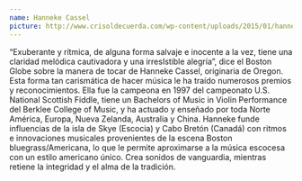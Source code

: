```yaml
---
name: Hanneke Cassel
picture: http://www.crisoldecuerda.com/wp-content/uploads/2015/01/hanneke-150x150.jpg
---
```


“Exuberante y rítmica, de alguna forma salvaje e inocente a la vez, tiene una claridad melódica cautivadora y una irresIstible alegría”, dice el Boston Globe sobre la manera de tocar de Hanneke Cassel, originaria de Oregon. Esta forma tan carismática de hacer música le ha traído numerosos premios y reconocimientos. Ella fue la campeona en 1997 del campeonato U.S. National Scottish Fiddle, tiene un Bachelors of Music in Violin Performance del Berklee College of Music, y ha actuado y enseñado por toda Norte América, Europa, Nueva Zelanda, Australia y China. Hanneke funde influencias de la isla de Skye (Escocia) y Cabo Bretón (Canadá) con ritmos e innovaciones musicales provenientes de la escena Boston bluegrass/Americana, lo que le permite aproximarse a la música escocesa con un estilo americano único. Crea sonidos de vanguardia, mientras retiene la integridad y el alma de la tradición.
